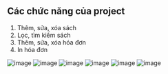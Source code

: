 ## Các chức năng của project
1. Thêm, sửa, xóa sách
2. Lọc, tìm kiếm sách
3. Thêm, sửa, xóa hóa đơn
4. In hóa đơn
 


![image](https://github.com/thanhkhac/Winform_BookStore/assets/152879575/0ec5fc87-4b67-4d10-a889-f2947629b22d)
![image](https://github.com/thanhkhac/Winform_BookStore/assets/152879575/6e3d4b77-bb76-4a6b-885f-06003f79c67a)
![image](https://github.com/thanhkhac/Winform_BookStore/assets/152879575/cc34d486-dc41-414f-b05f-f03fee68261f)
![image](https://github.com/thanhkhac/Winform_BookStore/assets/152879575/db668041-f879-4a34-8c46-44325670864b)
![image](https://github.com/thanhkhac/Winform_BookStore/assets/152879575/624c37cd-1b00-4bbd-9c98-a2d9b791f7c6)
![image](https://github.com/thanhkhac/Winform_BookStore/assets/152879575/896a3416-ef3a-4a01-8df8-8bd7ba4878d1)

